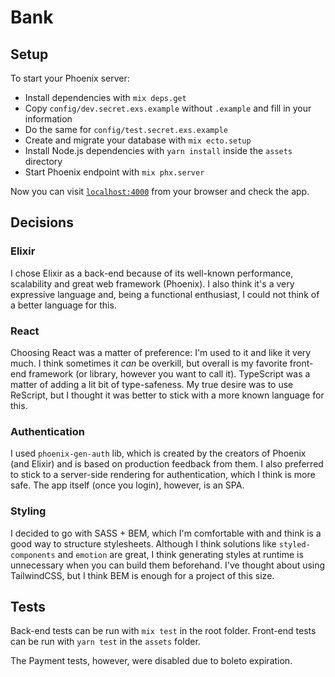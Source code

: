 # Bank

## Setup

To start your Phoenix server:

  * Install dependencies with `mix deps.get`
  * Copy `config/dev.secret.exs.example` without `.example` and fill in your information
  * Do the same for `config/test.secret.exs.example`
  * Create and migrate your database with `mix ecto.setup`
  * Install Node.js dependencies with `yarn install` inside the `assets` directory
  * Start Phoenix endpoint with `mix phx.server`

Now you can visit [`localhost:4000`](http://localhost:4000) from your browser and check the app.

## Decisions

### Elixir

I chose Elixir as a back-end because of its well-known performance, scalability and great web framework (Phoenix).
I also think it's a very expressive language and, being a functional enthusiast, I could not think of a better language for this.

### React

Choosing React was a matter of preference: I'm used to it and like it very much. I think sometimes it _can_ be overkill, but overall
is my favorite front-end framework (or library, however you want to call it). TypeScript was a matter of adding a lit bit of type-safeness. My true desire was to use ReScript, but I thought it was better to stick with a more known language for this.

### Authentication

I used `phoenix-gen-auth` lib, which is created by the creators of Phoenix (and Elixir) and is based on production feedback from them. I also preferred to stick to a server-side rendering for authentication, which I think is more safe. The app itself (once you login), however, is an SPA.

### Styling

I decided to go with SASS + BEM, which I'm comfortable with and think is a good way to structure stylesheets. Although I think solutions like `styled-components` and `emotion` are great, I think generating styles at runtime is unnecessary when you can build them beforehand. I've thought about using TailwindCSS, but I think BEM is enough for a project of this size.

## Tests

Back-end tests can be run with `mix test` in the root folder.
Front-end tests can be run with `yarn test` in the `assets` folder.

The Payment tests, however, were disabled due to boleto expiration.